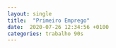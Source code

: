 ```yaml
---
layout: single
title:  "Primeiro Emprego"
date:  2020-07-26 12:34:56 +0100
categories: trabalho 90s
---
```





